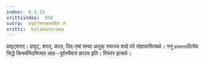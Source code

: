 ```yaml
---
index:  6.3.15
vrittiindex:  958
sutra:  प्रावृट्?शरत्कालदिवां जे
vritti:  balamanorama 
---
```


प्रावृट्शरत्। प्रावृट्, शरत्, काल, दिव्-एषां सम्या अलुक् स्याज्ज शब्दे परे संज्ञायामित्यर्थः। ननु `हलदन्ता`दित्येव सिद्धे किमर्थमिदमित्यत आह--पूर्वस्यैवायं प्रपञ्च इति। विस्तर इत्यर्थः। 

